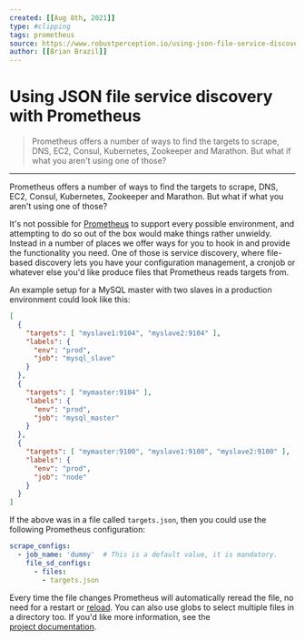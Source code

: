 ```yaml
---
created: [[Aug 8th, 2021]]
type: #clipping
tags: prometheus 
source: https://www.robustperception.io/using-json-file-service-discovery-with-prometheus
author: [[Brian Brazil]] 
---
```

# Using JSON file service discovery with Prometheus

> Prometheus offers a number of ways to find the targets to scrape, DNS, EC2, Consul, Kubernetes, Zookeeper and Marathon. But what if what you aren't using one of those?

---
Prometheus offers a number of ways to find the targets to scrape, DNS, EC2, Consul, Kubernetes, Zookeeper and Marathon. But what if what you aren't using one of those?

It's not possible for [Prometheus](https://prometheus.io/) to support every possible environment, and attempting to do so out of the box would make things rather unwieldy. Instead in a number of places we offer ways for you to hook in and provide the functionality you need. One of those is service discovery, where file-based discovery lets you have your configuration management, a cronjob or whatever else you'd like produce files that Prometheus reads targets from.

An example setup for a MySQL master with two slaves in a production environment could look like this:

```json
[
  {
    "targets": [ "myslave1:9104", "myslave2:9104" ],
    "labels": {
      "env": "prod",
      "job": "mysql_slave"
    }
  },
  {
    "targets": [ "mymaster:9104" ],
    "labels": {
      "env": "prod",
      "job": "mysql_master"
    }
  },
  {
    "targets": [ "mymaster:9100", "myslave1:9100", "myslave2:9100" ],
    "labels": {
      "env": "prod",
      "job": "node"
    }
  }
]
```
If the above was in a file called `targets.json`, then you could use the following Prometheus configuration:

```yaml
scrape_configs:
  - job_name: 'dummy'  # This is a default value, it is mandatory.
    file_sd_configs:
      - files:
        - targets.json
```
Every time the file changes Prometheus will automatically reread the file, no need for a restart or [reload](http://www.robustperception.io/reloading-prometheus-configuration/). You can also use globs to select multiple files in a directory too. If you'd like more information, see the [project documentation](https://prometheus.io/docs/prometheus/latest/configuration/configuration/#file_sd_config).
